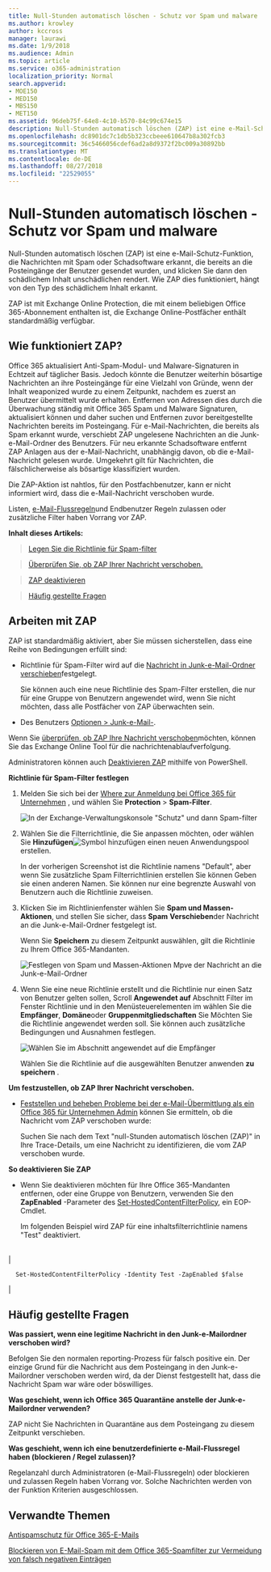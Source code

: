 ```yaml
---
title: Null-Stunden automatisch löschen - Schutz vor Spam und malware
ms.author: krowley
author: kccross
manager: laurawi
ms.date: 1/9/2018
ms.audience: Admin
ms.topic: article
ms.service: o365-administration
localization_priority: Normal
search.appverid:
- MOE150
- MED150
- MBS150
- MET150
ms.assetid: 96deb75f-64e8-4c10-b570-84c99c674e15
description: Null-Stunden automatisch löschen (ZAP) ist eine e-Mail-Schutz-Funktion, die Nachrichten mit Spam oder Schadsoftware erkannt, die bereits an die Posteingänge der Benutzer gesendet wurden, und klicken Sie dann den schädlichem Inhalt unschädlichen rendert. Wie ZAP dies funktioniert, hängt von den Typ des schädlichem Inhalt erkannt.
ms.openlocfilehash: dc8901dc7c1db5b323ccbeee610647b8a302fcb3
ms.sourcegitcommit: 36c5466056cdef6ad2a8d9372f2bc009a30892bb
ms.translationtype: MT
ms.contentlocale: de-DE
ms.lasthandoff: 08/27/2018
ms.locfileid: "22529055"
---
```

# <a name="zero-hour-auto-purge---protection-against-spam-and-malware"></a>Null-Stunden automatisch löschen - Schutz vor Spam und malware

Null-Stunden automatisch löschen (ZAP) ist eine e-Mail-Schutz-Funktion, die Nachrichten mit Spam oder Schadsoftware erkannt, die bereits an die Posteingänge der Benutzer gesendet wurden, und klicken Sie dann den schädlichem Inhalt unschädlichen rendert. Wie ZAP dies funktioniert, hängt von den Typ des schädlichem Inhalt erkannt.
  
ZAP ist mit Exchange Online Protection, die mit einem beliebigen Office 365-Abonnement enthalten ist, die Exchange Online-Postfächer enthält standardmäßig verfügbar.
  
## <a name="how-does-zap-work"></a>Wie funktioniert ZAP?

Office 365 aktualisiert Anti-Spam-Modul- und Malware-Signaturen in Echtzeit auf täglicher Basis. Jedoch könnte die Benutzer weiterhin bösartige Nachrichten an ihre Posteingänge für eine Vielzahl von Gründe, wenn der Inhalt weaponized wurde zu einem Zeitpunkt, nachdem es zuerst an Benutzer übermittelt wurde erhalten. Entfernen von Adressen dies durch die Überwachung ständig mit Office 365 Spam und Malware Signaturen, aktualisiert können und daher suchen und Entfernen zuvor bereitgestellte Nachrichten bereits im Posteingang. Für e-Mail-Nachrichten, die bereits als Spam erkannt wurde, verschiebt ZAP ungelesene Nachrichten an die Junk-e-Mail-Ordner des Benutzers. Für neu erkannte Schadsoftware entfernt ZAP Anlagen aus der e-Mail-Nachricht, unabhängig davon, ob die e-Mail-Nachricht gelesen wurde. Umgekehrt gilt für Nachrichten, die fälschlicherweise als bösartige klassifiziert wurden.
  
Die ZAP-Aktion ist nahtlos, für den Postfachbenutzer, kann er nicht informiert wird, dass die e-Mail-Nachricht verschoben wurde.
  
Listen, [e-Mail-Flussregeln](https://go.microsoft.com/fwlink/p/?LinkId=722755)und Endbenutzer Regeln zulassen oder zusätzliche Filter haben Vorrang vor ZAP.
  
 **Inhalt dieses Artikels:**
  
> [Legen Sie die Richtlinie für Spam-filter](zero-hour-auto-purge.md#BK_SetSpam)
    
> [Überprüfen Sie, ob ZAP Ihrer Nachricht verschoben.](zero-hour-auto-purge.md#BK_DidZAPMove)
    
> [ZAP deaktivieren](zero-hour-auto-purge.md#BK_Posh)
    
> [Häufig gestellte Fragen](zero-hour-auto-purge.md#BK_FAQ)
    
## <a name="working-with-zap"></a>Arbeiten mit ZAP

ZAP ist standardmäßig aktiviert, aber Sie müssen sicherstellen, dass eine Reihe von Bedingungen erfüllt sind:
  
- Richtlinie für Spam-Filter wird auf die [Nachricht in Junk-e-Mail-Ordner verschieben](zero-hour-auto-purge.md#BK_SetSpam)festgelegt.
    
    Sie können auch eine neue Richtlinie des Spam-Filter erstellen, die nur für eine Gruppe von Benutzern angewendet wird, wenn Sie nicht möchten, dass alle Postfächer von ZAP überwachten sein.
    
- Des Benutzers [Optionen \> Junk-e-Mail-](https://support.office.com/article/068FA430-F8D7-4518-A8DA-8BC74958F05F).
    
Wenn Sie [überprüfen, ob ZAP Ihre Nachricht verschoben](zero-hour-auto-purge.md#BK_DidZAPMove)möchten, können Sie das Exchange Online Tool für die nachrichtenablaufverfolgung.
  
Administratoren können auch [Deaktivieren ZAP](zero-hour-auto-purge.md#BK_Posh) mithilfe von PowerShell. 
  
 **Richtlinie für Spam-Filter festlegen**
  
1. Melden Sie sich bei der [Where zur Anmeldung bei Office 365 für Unternehmen](https://support.office.com/article/e9eb7d51-5430-4929-91ab-6157c5a050b4) , und wählen Sie **Protection** \> **Spam-Filter**. 
    
    ![In der Exchange-Verwaltungskonsole "Schutz" und dann Spam-filter](media/0463c879-63fa-4a6c-9b03-e980d5ef3954.PNG)
  
2. Wählen Sie die Filterrichtlinie, die Sie anpassen möchten, oder wählen Sie **Hinzufügen**![Symbol hinzufügen](media/8ee52980-254b-440b-99a2-18d068de62d3.gif) einen neuen Anwendungspool erstellen. 
    
    In der vorherigen Screenshot ist die Richtlinie namens "Default", aber wenn Sie zusätzliche Spam Filterrichtlinien erstellen Sie können Geben sie einen anderen Namen. Sie können nur eine begrenzte Auswahl von Benutzern auch die Richtlinie zuweisen.
    
3. Klicken Sie im Richtlinienfenster wählen Sie **Spam und Massen-Aktionen**, und stellen Sie sicher, dass **Spam** **Verschieben**der Nachricht an die Junk-e-Mail-Ordner festgelegt ist. 
    
    Wenn Sie **Speichern** zu diesem Zeitpunkt auswählen, gilt die Richtlinie zu Ihrem Office 365-Mandanten. 
    
    ![Festlegen von Spam und Massen-Aktionen Mpve der Nachricht an die Junk-e-Mail-Ordner](media/4332cfb3-89e1-48ba-8da8-9286f2fa1089.PNG)
  
4. Wenn Sie eine neue Richtlinie erstellt und die Richtlinie nur einen Satz von Benutzer gelten sollen, Scroll **Angewendet auf** Abschnitt Filter im Fenster Richtlinie und in den Menüsteuerelementen im wählen Sie die **Empfänger**, **Domäne**oder **Gruppenmitgliedschaften** Sie Möchten Sie die Richtlinie angewendet werden soll. Sie können auch zusätzliche Bedingungen und Ausnahmen festlegen. 
    
    ![Wählen Sie im Abschnitt angewendet auf die Empfänger](media/19ca10db-c0f4-432c-b3de-ad4101a23de6.PNG)
  
    Wählen Sie die Richtlinie auf die ausgewählten Benutzer anwenden **zu speichern** . 
    
 **Um festzustellen, ob ZAP Ihrer Nachricht verschoben.**
  
- [Feststellen und beheben Probleme bei der e-Mail-Übermittlung als ein Office 365 für Unternehmen Admin](https://support.office.com/article/e7758b99-1896-41db-bf39-51e2dba21de6) können Sie ermitteln, ob die Nachricht vom ZAP verschoben wurde: 
    
    Suchen Sie nach dem Text "null-Stunden automatisch löschen (ZAP)" in Ihre Trace-Details, um eine Nachricht zu identifizieren, die vom ZAP verschoben wurde.
    
 **So deaktivieren Sie ZAP**
  
- Wenn Sie deaktivieren möchten für Ihre Office 365-Mandanten entfernen, oder eine Gruppe von Benutzern, verwenden Sie den **ZapEnabled** -Parameter des [Set-HostedContentFilterPolicy](https://go.microsoft.com/fwlink/p/?LinkId=722758), ein EOP-Cmdlet.
    
    Im folgenden Beispiel wird ZAP für eine inhaltsfilterrichtlinie namens "Test" deaktiviert.
    
||
|:-----|
|
```
  Set-HostedContentFilterPolicy -Identity Test -ZapEnabled $false
```

|
   
## <a name="faq"></a>Häufig gestellte Fragen
<a name="BK_FAQ"> </a>

 **Was passiert, wenn eine legitime Nachricht in den Junk-e-Mailordner verschoben wird?**
  
Befolgen Sie den normalen reporting-Prozess für falsch positive ein. Der einzige Grund für die Nachricht aus dem Posteingang in den Junk-e-Mailordner verschoben werden wird, da der Dienst festgestellt hat, dass die Nachricht Spam war wäre oder böswilliges.
  
 **Was geschieht, wenn ich Office 365 Quarantäne anstelle der Junk-e-Mailordner verwenden?**
  
ZAP nicht Sie Nachrichten in Quarantäne aus dem Posteingang zu diesem Zeitpunkt verschieben.
  
 **Was geschieht, wenn ich eine benutzerdefinierte e-Mail-Flussregel haben (blockieren / Regel zulassen)?**
  
Regelanzahl durch Administratoren (e-Mail-Flussregeln) oder blockieren und zulassen Regeln haben Vorrang vor. Solche Nachrichten werden von der Funktion Kriterien ausgeschlossen.
  
## <a name="related-topics"></a>Verwandte Themen
<a name="BK_FAQ"> </a>

[Antispamschutz für Office 365-E-Mails](anti-spam-protection.md)
  
[Blockieren von E-Mail-Spam mit dem Office 365-Spamfilter zur Vermeidung von falsch negativen Einträgen](block-email-spam-to-prevent-false-negatives.md)
  

